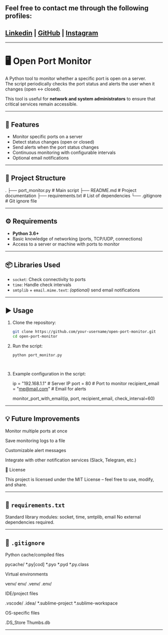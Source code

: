 
## Feel free to contact me through the following profiles:

 ## [Linkedin](https://www.linkedin.com/in/andrespds/) | [GitHub](https://github.com/tobproject) | [Instagram](https://www.instagram.com/tob_project/)


---



# 🖥️ Open Port Monitor

A Python tool to monitor whether a specific port is open on a server.  
The script periodically checks the port status and alerts the user when it changes (open ↔ closed).  

This tool is useful for **network and system administrators** to ensure that critical services remain accessible.  

---

## 📌 Features
- Monitor specific ports on a server  
- Detect status changes (open or closed)  
- Send alerts when the port status changes  
- Continuous monitoring with configurable intervals  
- Optional email notifications  

---

## 📂 Project Structure
.
├── port_monitor.py # Main script
├── README.md # Project documentation
├── requirements.txt # List of dependencies
└── .gitignore # Git ignore file



---

## ⚙️ Requirements
- **Python 3.6+**  
- Basic knowledge of networking (ports, TCP/UDP, connections)  
- Access to a server or machine with ports to monitor  

---

## 📦 Libraries Used
- `socket`: Check connectivity to ports  
- `time`: Handle check intervals  
- `smtplib` + `email.mime.text`: *(optional)* send email notifications  

---

## ▶️ Usage
1. Clone the repository:
   ```bash
   git clone https://github.com/your-username/open-port-monitor.git
   cd open-port-monitor
   
 2. Run the script:
    ```bash
    python port_monitor.py
    
  
 3. Example configuration in the script:
 
    ip = "192.168.1.1"           # Server IP
    port = 80                    # Port to monitor
    recipient_email = "me@mail.com"  # Email for alerts

    monitor_port_with_email(ip, port, recipient_email, check_interval=60)
    
---

## 💡 Future Improvements

Monitor multiple ports at once

Save monitoring logs to a file

Customizable alert messages

Integrate with other notification services (Slack, Telegram, etc.)

📝 License

This project is licensed under the MIT License – feel free to use, modify, and share.


---

## 📄 `requirements.txt`

Standard library modules: socket, time, smtplib, email
No external dependencies required.

---

## 📄 `.gitignore`

Python cache/compiled files

pycache/
*.py[cod]
*.pyo
*.pyd
*.py.class

Virtual environments

venv/
env/
.venv/
.env/

IDE/project files

.vscode/
.idea/
*.sublime-project
*.sublime-workspace

OS-specific files

.DS_Store
Thumbs.db


---


